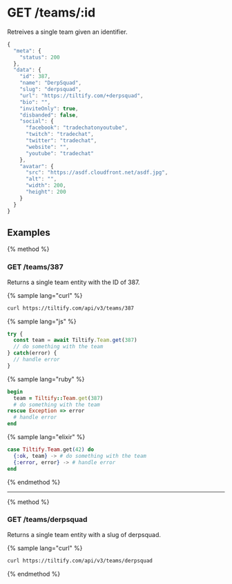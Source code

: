 # GET /teams/:id

Retreives a single team given an identifier.

```js
{
  "meta": {
    "status": 200
  },
  "data": {
    "id": 387,
    "name": "DerpSquad",
    "slug": "derpsquad",
    "url": "https://tiltify.com/+derpsquad",
    "bio": "",
    "inviteOnly": true,
    "disbanded": false,
    "social": {
      "facebook": "tradechatonyoutube",
      "twitch": "tradechat",
      "twitter": "tradechat",
      "website": "",
      "youtube": "tradechat"
    },
    "avatar": {
      "src": "https://asdf.cloudfront.net/asdf.jpg",
      "alt": "",
      "width": 200,
      "height": 200
    }
  }
}
```

## Examples

{% method %}
### GET /teams/387
Returns a single team entity with the ID of 387.

{% sample lang="curl" %}
```bash
curl https://tiltify.com/api/v3/teams/387
```

{% sample lang="js" %}
```js
try {
  const team = await Tiltify.Team.get(387)
  // do something with the team
} catch(error) {
  // handle error
}
```

{% sample lang="ruby" %}
```ruby
begin
  team = Tiltify::Team.get(387)
  # do something with the team
rescue Exception => error
  # handle error
end
```

{% sample lang="elixir" %}
```elixir
case Tiltify.Team.get(42) do
  {:ok, team} -> # do something with the team
  {:error, error} -> # handle error
end
```

{% endmethod %}

---

{% method %}
### GET /teams/derpsquad
Returns a single team entity with a slug of derpsquad.

{% sample lang="curl" %}
```bash
curl https://tiltify.com/api/v3/teams/derpsquad
```

{% endmethod %}
